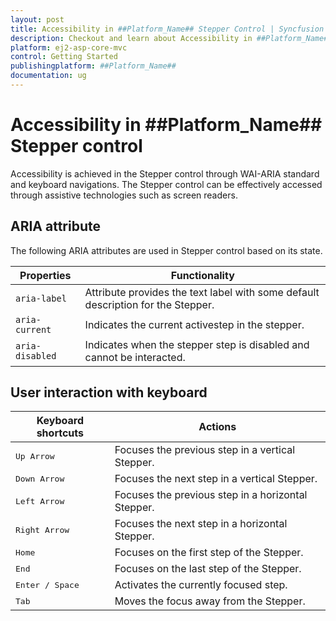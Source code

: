 ```yaml
---
layout: post
title: Accessibility in ##Platform_Name## Stepper Control | Syncfusion
description: Checkout and learn about Accessibility in ##Platform_Name## Stepper control of Syncfusion Essential JS 2 and more details.
platform: ej2-asp-core-mvc
control: Getting Started
publishingplatform: ##Platform_Name##
documentation: ug
---
```


# Accessibility in ##Platform_Name## Stepper control

Accessibility is achieved in the Stepper control through WAI-ARIA standard and keyboard navigations. The Stepper control can be effectively accessed through assistive technologies such as screen readers.

## ARIA attribute

The following ARIA attributes are used in Stepper control based on its state.

| Properties | Functionality |
| ------------ | ----------------------- |
| `aria-label` | Attribute provides the text label with some default description for the Stepper. |
| `aria-current` | Indicates the current activestep in the stepper. |
| `aria-disabled`| Indicates when the stepper step is disabled and cannot be interacted. |

## User interaction with keyboard

| **Keyboard shortcuts** | **Actions** |
| --- | --- |
| <kbd>Up Arrow</kbd> | Focuses the previous step in a vertical Stepper. |
| <kbd>Down Arrow</kbd> | Focuses the next step in a vertical Stepper. |
| <kbd>Left Arrow</kbd> | Focuses the previous step in a horizontal Stepper. |
| <kbd>Right Arrow</kbd> | Focuses the next step in a horizontal Stepper. |
| <kbd>Home</kbd> | Focuses on the first step of the Stepper. |
| <kbd>End</kbd> | Focuses on the last step of the Stepper. |
| <kbd>Enter / Space</kbd> | Activates the currently focused step. |
| <kbd>Tab</kbd> | Moves the focus away from the Stepper. |